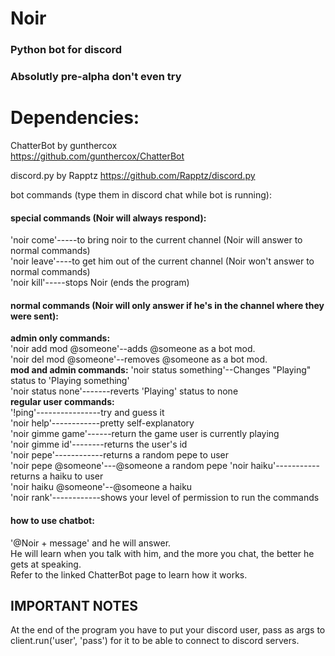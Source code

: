 # Noir
### Python bot for discord

### Absolutly pre-alpha don't even try

# Dependencies:  
ChatterBot by gunthercox  
https://github.com/gunthercox/ChatterBot  

discord.py by Rapptz
https://github.com/Rapptz/discord.py


bot commands (type them in discord chat while bot is running):

#### special commands (Noir will always respond):  
'noir come'-----to bring noir to the current channel (Noir will answer to normal commands)  
'noir leave'----to get him out of the current channel (Noir won't answer to normal commands)  
'noir kill'-----stops Noir (ends the program)

#### normal commands (Noir will only answer if he's in the channel where they were sent):  
**admin only commands:**  
'noir add mod @someone'--adds @someone as a bot mod.  
'noir del mod @someone'--removes @someone as a bot mod.  
**mod and admin commands:** 
'noir status something'--Changes "Playing" status to 'Playing something'  
'noir status none'-------reverts 'Playing' status to none  
**regular user commands:**  
'!ping'----------------try and guess it  
'noir help'------------pretty self-explanatory  
'noir gimme game'------return the game user is currently playing  
'noir gimme id'--------returns the user's id  
'noir pepe'------------returns a random pepe to user  
'noir pepe @someone'---@someone a random pepe
'noir haiku'-----------returns a haiku to user  
'noir haiku @someone'--@someone a haiku  
'noir rank'------------shows your level of permission to run the commands  

#### how to use chatbot:
'@Noir + message' and he will answer.  
He will learn when you talk with him, and the more you chat, the better he gets at speaking.  
Refer to the linked ChatterBot page to learn how it works.

## IMPORTANT NOTES  
At the end of the program you have to put your discord user, pass as args to client.run('user', 'pass') for it to be able to connect to discord servers.